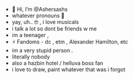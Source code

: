 - 👋 Hi, I’m @Ashersashs
- whatever pronouns 🥀
- yay, uh.. 🤓 , i love musicals 
- i talk a lot so dont be friends w me
- im a teenager , 
- ⚡ Fandoms - dc , etm , Alexander Hamilton, etc 
- im a very stupid person .
- literally nobody 
- also a hazbin hotel / helluva boss fan
- i love to draw, paint whatever that was i forgot 
<!---
Ashersashs/Ashersashs is a ✨ special ✨ repository because its `README.md` (this file) appears on your GitHub profile.
You can click the Preview link to take a look at your changes.
--->
